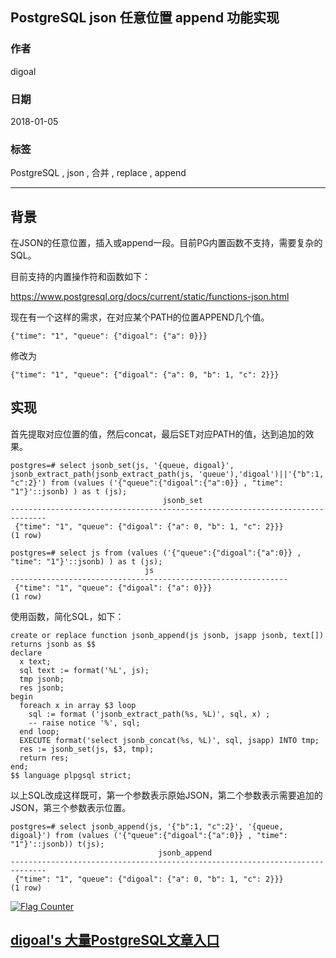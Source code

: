 ## PostgreSQL json 任意位置 append 功能实现    
                            
### 作者                            
digoal                            
                            
### 日期                            
2018-01-05                           
                            
### 标签                            
PostgreSQL , json , 合并 , replace , append        
                            
----                            
                            
## 背景          
在JSON的任意位置，插入或append一段。目前PG内置函数不支持，需要复杂的SQL。  
  
目前支持的内置操作符和函数如下：  
  
https://www.postgresql.org/docs/current/static/functions-json.html  
  
现在有一个这样的需求，在对应某个PATH的位置APPEND几个值。  
  
```  
{"time": "1", "queue": {"digoal": {"a": 0}}}  
```  
  
修改为  
  
```  
{"time": "1", "queue": {"digoal": {"a": 0, "b": 1, "c": 2}}}  
```  
  
## 实现  
  
首先提取对应位置的值，然后concat，最后SET对应PATH的值，达到追加的效果。  
  
```  
postgres=# select jsonb_set(js, '{queue, digoal}', jsonb_extract_path(jsonb_extract_path(js, 'queue'),'digoal')||'{"b":1, "c":2}') from (values ('{"queue":{"digoal":{"a":0}} , "time": "1"}'::jsonb) ) as t (js);  
                                  jsonb_set                                     
------------------------------------------------------------------------------  
 {"time": "1", "queue": {"digoal": {"a": 0, "b": 1, "c": 2}}}  
(1 row)  
  
postgres=# select js from (values ('{"queue":{"digoal":{"a":0}} , "time": "1"}'::jsonb) ) as t (js);  
                              js                                
--------------------------------------------------------------  
 {"time": "1", "queue": {"digoal": {"a": 0}}}  
(1 row)  
```  
  
使用函数，简化SQL，如下：  
  
```  
create or replace function jsonb_append(js jsonb, jsapp jsonb, text[]) returns jsonb as $$  
declare  
  x text;  
  sql text := format('%L', js);  
  tmp jsonb;  
  res jsonb;  
begin  
  foreach x in array $3 loop  
    sql := format ('jsonb_extract_path(%s, %L)', sql, x) ;  
    -- raise notice '%', sql;  
  end loop;  
  EXECUTE format('select jsonb_concat(%s, %L)', sql, jsapp) INTO tmp;  
  res := jsonb_set(js, $3, tmp);  
  return res;  
end;  
$$ language plpgsql strict;  
```  
  
以上SQL改成这样既可，第一个参数表示原始JSON，第二个参数表示需要追加的JSON，第三个参数表示位置。  
  
```  
postgres=# select jsonb_append(js, '{"b":1, "c":2}', '{queue, digoal}') from (values ('{"queue":{"digoal":{"a":0}} , "time": "1"}'::jsonb)) t(js);  
                                 jsonb_append                                   
------------------------------------------------------------------------------  
 {"time": "1", "queue": {"digoal": {"a": 0, "b": 1, "c": 2}}}  
(1 row)  
```  
    
  
<a rel="nofollow" href="http://info.flagcounter.com/h9V1"  ><img src="http://s03.flagcounter.com/count/h9V1/bg_FFFFFF/txt_000000/border_CCCCCC/columns_2/maxflags_12/viewers_0/labels_0/pageviews_0/flags_0/"  alt="Flag Counter"  border="0"  ></a>  
  
  
  
  
  
  
## [digoal's 大量PostgreSQL文章入口](https://github.com/digoal/blog/blob/master/README.md "22709685feb7cab07d30f30387f0a9ae")
  
